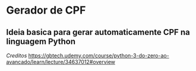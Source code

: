 # Gerador de CPF

## Ideia basica para gerar automaticamente CPF na linguagem Python

*Creditos*
https://gbtech.udemy.com/course/python-3-do-zero-ao-avancado/learn/lecture/34637012#overview
